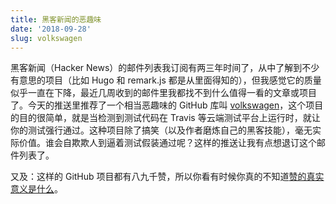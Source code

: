 ```yaml
---
title: 黑客新闻的恶趣味
date: '2018-09-28'
slug: volkswagen
---
```


黑客新闻（Hacker News）的邮件列表我订阅有两三年时间了，从中了解到不少有意思的项目（比如 Hugo 和 remark.js 都是从里面得知的），但我感觉它的质量似乎一直在下降，最近几周收到的邮件里我都找不到什么值得一看的文章或项目了。今天的推送里推荐了一个相当恶趣味的 GitHub 库叫 [volkswagen](https://github.com/auchenberg/volkswagen)，这个项目的目的很简单，就是当检测到测试代码在 Travis 等云端测试平台上运行时，就让你的测试强行通过。这种项目除了搞笑（以及作者磨炼自己的黑客技能），毫无实际价值。谁会自欺欺人到逼着测试假装通过呢？这样的推送让我有点想退订这个邮件列表了。

又及：这样的 GitHub 项目都有八九千赞，所以你看有时候你真的不知道[赞的真实意义是什么](/cn/2018/09/pursuit-of-likes/)。
